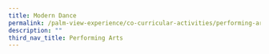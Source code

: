 ```yaml
---
title: Modern Dance
permalink: /palm-view-experience/co-curricular-activities/performing-arts/modern/
description: ""
third_nav_title: Performing Arts
---
```

